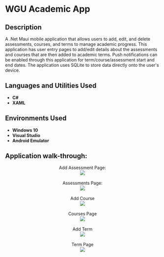 <h1>WGU Academic App</h1>

<h2>Description</h2>
A .Net Maui mobile application that allows users to add, edit, and delete assessments, courses, and terms to manage academic progress.
This application has user entry pages to add/edit details about the assessments and courses that are then added to academic terms. Push notifications can be enabled through this application for term/course/assessment start and end dates.
The application uses SQLite to store data directly onto the user's device.
<br />


<h2>Languages and Utilities Used</h2>

- <b>C#</b> 
- <b>XAML</b>

<h2>Environments Used </h2>

- <b>Windows 10</b>
- <b>Visual Studio</b>
- <b>Android Emulator</b>

<h2>Application walk-through:</h2>

<p align="center">
Add Assessment Page: <br/>
<img src="https://i.imgur.com/cW9ajnb.png"/>
<br />
<br />
Assessments Page:  <br/>
<img src="https://i.imgur.com/ExCyXJk.png"/>
<br />
<br />
Add Course  <br/>
<img src="https://i.imgur.com/kpSAecq.png"/>
<br />
<br />
Courses Page  <br/>
<img src="https://i.imgur.com/F2l7utV.png"/>
<br />
<br />
Add Term  <br/>
<img src="https://i.imgur.com/U1xsWhb.png"/>
<br />
<br />
Term Page <br/>
<img src="https://i.imgur.com/lvYULnl.png">
</p>
